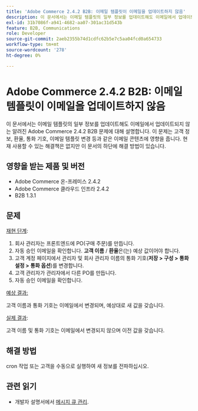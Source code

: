 ```yaml
---
title: 'Adobe Commerce 2.4.2 B2B: 이메일 템플릿이 이메일을 업데이트하지 않음'
description: 이 문서에서는 이메일 템플릿의 일부 정보를 업데이트해도 이메일에서 업데이트되지 않는 알려진 Adobe Commerce 2.4.2 B2B 문제에 대해 설명합니다. 이 문제는 고객 정보, 환율, 통화 기호, 이메일 템플릿 변경 등과 같은 이메일 콘텐츠에 영향을 줍니다. 현재 사용할 수 있는 해결책은 없지만 이 문서의 하단에 해결 방법이 있습니다.
exl-id: 31b7086f-a941-4682-aa07-301ac31d543b
feature: B2B, Communications
role: Developer
source-git-commit: 2aeb2355b74d1cdfc62b5e7c5aa04fcd0a654733
workflow-type: tm+mt
source-wordcount: '278'
ht-degree: 0%

---
```


# Adobe Commerce 2.4.2 B2B: 이메일 템플릿이 이메일을 업데이트하지 않음

이 문서에서는 이메일 템플릿의 일부 정보를 업데이트해도 이메일에서 업데이트되지 않는 알려진 Adobe Commerce 2.4.2 B2B 문제에 대해 설명합니다. 이 문제는 고객 정보, 환율, 통화 기호, 이메일 템플릿 변경 등과 같은 이메일 콘텐츠에 영향을 줍니다. 현재 사용할 수 있는 해결책은 없지만 이 문서의 하단에 해결 방법이 있습니다.

## 영향을 받는 제품 및 버전

* Adobe Commerce 온-프레미스 2.4.2
* Adobe Commerce 클라우드 인프라 2.4.2
* B2B 1.3.1

## 문제

<u>재현 단계</u>:

1. 회사 관리자는 프론트엔드에 PO(구매 주문)를 만듭니다.
1. 자동 승인 이메일을 확인합니다. **고객 이름** / **환율**&#x200B;은(는) 예상 값이어야 합니다.
1. 고객 계정 페이지에서 관리자 및 회사 관리자 이름의 통화 기호(**저장 > 구성 > 통화 설정 > 통화 옵션**)를 변경합니다.
1. 고객 관리자가 관리자에서 다른 PO를 만듭니다.
1. 자동 승인 이메일을 확인합니다.

<u>예상 결과:</u>

고객 이름과 통화 기호는 이메일에서 변경되며, 예상대로 새 값을 갖습니다.

<u>실제 결과</u>:

고객 이름 및 통화 기호는 이메일에서 변경되지 않으며 이전 값을 갖습니다.

## 해결 방법

cron 작업 또는 고객을 수동으로 실행하여 새 정보를 전파하십시오.

## 관련 읽기

* 개발자 설명서에서 [메시지 큐 관리](https://experienceleague.adobe.com/en/docs/commerce-operations/configuration-guide/message-queues/manage-message-queues).
